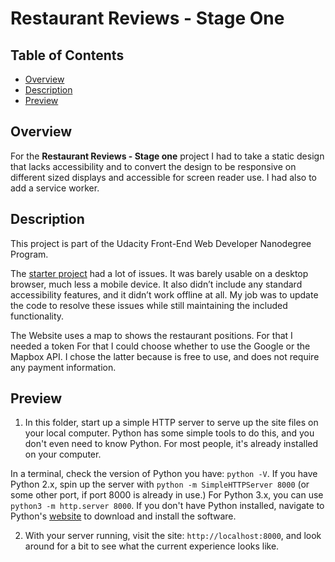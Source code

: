 # Restaurant Reviews - Stage One

## Table of Contents

* [Overview](#overview)
* [Description](#description)
* [Preview](#preview)

## Overview

For the **Restaurant Reviews - Stage one** project I had to take a static design that lacks accessibility and to convert the design to be responsive on different sized displays and accessible for screen reader use. I had also to add a service worker. 

## Description

This project is part of the Udacity Front-End Web Developer Nanodegree Program.

The [starter project](https://github.com/udacity/mws-restaurant-stage-1) had a lot of issues. It was barely usable on a desktop browser, much less a mobile device. It also didn’t include any standard accessibility features, and it didn’t work offline at all. My job was to update the code to resolve these issues while still maintaining the included functionality.

The Website uses a map to shows the restaurant positions. For that I needed a token 
For that I could choose whether to use the Google or the Mapbox API. I chose the latter because is free to use, and does not require any payment information. 

## Preview

1. In this folder, start up a simple HTTP server to serve up the site files on your local computer. Python has some simple tools to do this, and you don't even need to know Python. For most people, it's already installed on your computer. 

In a terminal, check the version of Python you have: `python -V`. If you have Python 2.x, spin up the server with `python -m SimpleHTTPServer 8000` (or some other port, if port 8000 is already in use.) For Python 3.x, you can use `python3 -m http.server 8000`. If you don't have Python installed, navigate to Python's [website](https://www.python.org/) to download and install the software.

2. With your server running, visit the site: `http://localhost:8000`, and look around for a bit to see what the current experience looks like.




